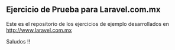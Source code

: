 ## Ejercicio de Prueba para Laravel.com.mx

Este es el repositorio de los ejercicios de ejemplo desarrollados en http://www.laravel.com.mx

Saludos !!
